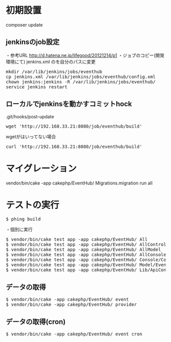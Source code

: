 初期設置
======================
composer update

jenkinsのjob設定
---------------------------
・参考URL http://d.hatena.ne.jp/lifegood/20121214/p1
・ジョブのコピー(開発環境にて)
jenkins.xml の<customWorkspace></customWorkspace>を自分のパスに変更
<pre>
mkdir /var/lib/jenkins/jobs/eventhub
cp jenkins.xml /var/lib/jenkins/jobs/eventhub/config.xml
chown jenkins:jenkins -R /var/lib/jenkins/jobs/eventhub/
service jenkins restart
</pre>

ローカルでjenkinsを動かすコミットhock
----------------------------------------
.git/hooks/post-update
<pre>
wget 'http://192.168.33.21:8080/job/eventhub/build'
</pre>
wgetがはいってない場合
<pre>
curl 'http://192.168.33.21:8080/job/eventhub/build'
</pre>

マイグレーション
======================
vendor/bin/cake -app cakephp/EventHub/ Migrations.migration run all


テストの実行
======================
<pre>
$ phing build
</pre>

・個別に実行
<pre>
$ vendor/bin/cake test app -app cakephp/EventHub/ All
$ vendor/bin/cake test app -app cakephp/EventHub/ AllController
$ vendor/bin/cake test app -app cakephp/EventHub/ AllModel
$ vendor/bin/cake test app -app cakephp/EventHub/ AllConsole
$ vendor/bin/cake test app -app cakephp/EventHub/ Console/Command/Task/EventImport
$ vendor/bin/cake test app -app cakephp/EventHub/ Model/Event
$ vendor/bin/cake test app -app cakephp/EventHub/ Lib/ApiConvert
</pre>




データの取得
--------------------------
<pre>
$ vendor/bin/cake -app cakephp/EventHub/ event
$ vendor/bin/cake -app cakephp/EventHub/ provider
</pre>

データの取得(cron)
--------------------------
<pre>
$ vendor/bin/cake -app cakephp/EventHub/ event cron
</pre>

